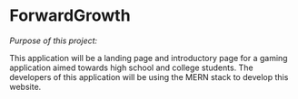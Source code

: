 # ForwardGrowth
*Purpose of this project:*

This application will be a landing page and introductory page for a gaming application aimed towards high school and college students. The developers of this application will be using the MERN stack to develop this website. 

